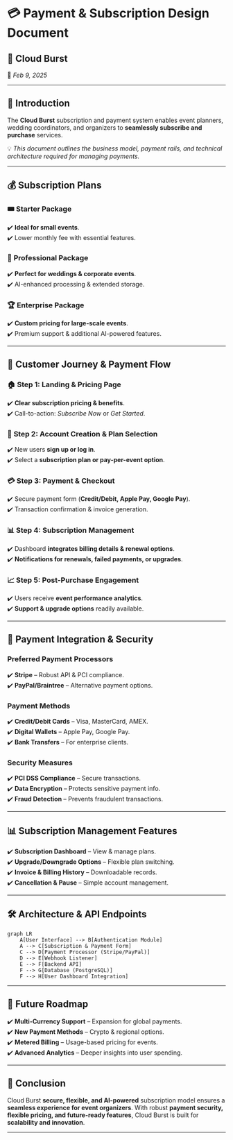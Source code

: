 # 💳 **Payment & Subscription Design Document**  

## 📸 Cloud Burst
📅 *Feb 9, 2025*  

---

## 🏦 Introduction  
The **Cloud Burst** subscription and payment system enables event planners, wedding coordinators, and organizers to **seamlessly subscribe and purchase** services.  

💡 *This document outlines the business model, payment rails, and technical architecture required for managing payments.*  

---

## 💰 Subscription Plans  

### 🎟️ **Starter Package**  
✔️ **Ideal for small events**.  
✔️ Lower monthly fee with essential features.  

### 🎉 **Professional Package**  
✔️ **Perfect for weddings & corporate events**.  
✔️ AI-enhanced processing & extended storage.  

### 🏆 **Enterprise Package**  
✔️ **Custom pricing for large-scale events**.  
✔️ Premium support & additional AI-powered features.  

---

## 🛒 Customer Journey & Payment Flow  

### 🏠 **Step 1: Landing & Pricing Page**  
✔️ **Clear subscription pricing & benefits**.  
✔️ Call-to-action: *Subscribe Now* or *Get Started*.  

### 🔑 **Step 2: Account Creation & Plan Selection**  
✔️ New users **sign up or log in**.  
✔️ Select a **subscription plan or pay-per-event option**.  

### 💳 **Step 3: Payment & Checkout**  
✔️ Secure payment form (**Credit/Debit, Apple Pay, Google Pay**).  
✔️ Transaction confirmation & invoice generation.  

### 📊 **Step 4: Subscription Management**  
✔️ Dashboard **integrates billing details & renewal options**.  
✔️ **Notifications for renewals, failed payments, or upgrades**.  

### 📈 **Step 5: Post-Purchase Engagement**  
✔️ Users receive **event performance analytics**.  
✔️ **Support & upgrade options** readily available.  

---

## 🔗 Payment Integration & Security  

### **Preferred Payment Processors**  
✔️ **Stripe** – Robust API & PCI compliance.  
✔️ **PayPal/Braintree** – Alternative payment options.  

### **Payment Methods**  
✔️ **Credit/Debit Cards** – Visa, MasterCard, AMEX.  
✔️ **Digital Wallets** – Apple Pay, Google Pay.  
✔️ **Bank Transfers** – For enterprise clients.  

### **Security Measures**  
✔️ **PCI DSS Compliance** – Secure transactions.  
✔️ **Data Encryption** – Protects sensitive payment info.  
✔️ **Fraud Detection** – Prevents fraudulent transactions.  

---

## 📊 Subscription Management Features  

✔️ **Subscription Dashboard** – View & manage plans.  
✔️ **Upgrade/Downgrade Options** – Flexible plan switching.  
✔️ **Invoice & Billing History** – Downloadable records.  
✔️ **Cancellation & Pause** – Simple account management.  

---

## 🛠️ Architecture & API Endpoints  

```
graph LR
    A[User Interface] --> B[Authentication Module]
    A --> C[Subscription & Payment Form]
    C --> D[Payment Processor (Stripe/PayPal)]
    D --> E[Webhook Listener]
    E --> F[Backend API]
    F --> G[Database (PostgreSQL)]
    F --> H[User Dashboard Integration]
```

---

## 🔮 Future Roadmap  

✔️ **Multi-Currency Support** – Expansion for global payments.  
✔️ **New Payment Methods** – Crypto & regional options.  
✔️ **Metered Billing** – Usage-based pricing for events.  
✔️ **Advanced Analytics** – Deeper insights into user spending.  

---

## 🚀 Conclusion  

Cloud Burst **secure, flexible, and AI-powered** subscription model ensures a **seamless experience for event organizers**. With robust **payment security, flexible pricing, and future-ready features**, Cloud Burst is built for **scalability and innovation**.  

---
